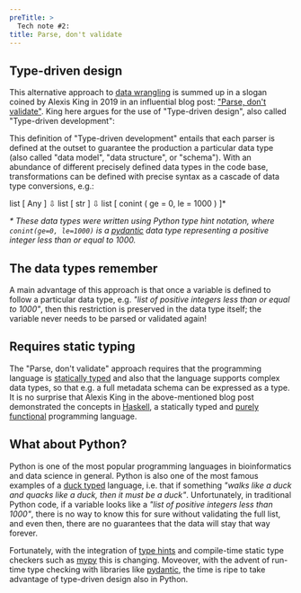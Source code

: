 ```yaml
---
preTitle: >
  Tech note #2:
title: Parse, don't validate
---
```


## Type-driven design

This alternative approach to [data wrangling](https://en.wikipedia.org/wiki/Data_wrangling) is
summed up in a slogan coined by Alexis King in 2019 in an influential blog post:
["Parse, don't validate"](https://lexi-lambda.github.io/blog/2019/11/05/parse-don-t-validate/). King
here argues for the use of "Type-driven design", also called "Type-driven development":

<ui-quote-text
:quote='"Type-driven development is a style of programming in which we write types first and use those types to guide the definition of functions."'
:citation='"Brady E. [Type-driven development with Idris.](https://livebook.manning.com/book/type-driven-development-with-idris/chapter-1/27). Simon and Schuster, 2017"'
no-text-color> </ui-quote-text>

This definition of "Type-driven development" entails that each parser is defined at the outset to
guarantee the production a particular data type (also called "data model", "data structure", or
"schema"). With an abundance of different precisely defined data types in the code base,
transformations can be defined with precise syntax as a cascade of data type conversions, e.g.:

<p class="pseudocode">list [ Any ]
⇩
list [ str ]
⇩
list [ conint ( ge = 0, le = 1000 ) ]*
</p>

_\* These data types were written using Python type hint notation, where `conint(ge=0, le=1000)` is
a [pydantic](https://pydantic-docs.helpmanual.io/) data type representing a positive integer less
than or equal to 1000._

## The data types remember

A main advantage of this approach is that once a variable is defined to follow a particular data
type, e.g. _"list of positive integers less than or equal to 1000"_, then this restriction is
preserved in the data type itself; the variable never needs to be parsed or validated again!

<ui-numbered-figure :figure-obj="{path: ['images', 'fair', 'validators-vs-parsers.png'], maxWidth: '65%'}">
</ui-numbered-figure>

## Requires static typing

The "Parse, don't validate" approach requires that the programming language is
[statically typed](https://en.wikipedia.org/wiki/Type_system#STATIC) and also that the language
supports complex data types, so that e.g. a full metadata schema can be expressed as a type. It is
no surprise that Alexis King in the above-mentioned blog post demonstrated the concepts in
[Haskell](https://www.haskell.org/), a statically typed and
[purely functional](https://en.wikipedia.org/wiki/Purely_functional_programming) programming
language.

## What about Python?

Python is one of the most popular programming languages in bioinformatics and data science in
general. Python is also one of the most famous examples of a
[duck typed](https://en.wikipedia.org/wiki/Duck_typing) language, i.e. that if something _"walks
like a duck and quacks like a duck, then it must be a duck"_. Unfortunately, in traditional Python
code, if a variable looks like a _"list of positive integers less than 1000"_, there is no way to
know this for sure without validating the full list, and even then, there are no guarantees that the
data will stay that way forever.

Fortunately, with the integration of [type hints](https://peps.python.org/pep-0484/) and
compile-time static type checkers such as [mypy](http://mypy-lang.org/) this is changing. Moveover,
with the advent of run-time type checking with libraries like
[pydantic](https://pydantic-docs.helpmanual.io/), the time is ripe to take advantage of type-driven
design also in Python.
